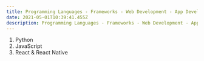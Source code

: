 ```yaml
---
title: Programming Languages - Frameworks - Web Development - App Development
date: 2021-05-01T10:39:41.455Z
description: Programming Languages - Frameworks - Web Development - App Development
---
```

1. Python
2. JavaScript
3. React & React Native